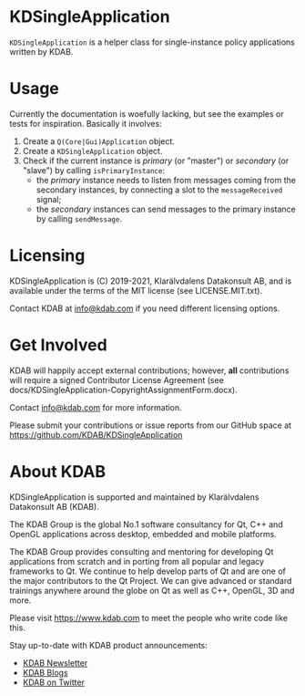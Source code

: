 KDSingleApplication
===================
`KDSingleApplication` is a helper class for single-instance policy applications
written by KDAB.

Usage
=====
Currently the documentation is woefully lacking, but see the examples or tests
for inspiration. Basically it involves:

1. Create a `Q(Core|Gui)Application` object.
2. Create a `KDSingleApplication` object.
3. Check if the current instance is *primary* (or "master") or
   *secondary* (or "slave") by calling `isPrimaryInstance`:
    * the *primary* instance needs to listen from messages coming from the
      secondary instances, by connecting a slot to the `messageReceived` signal;
    * the *secondary* instances can send messages to the primary instance
      by calling `sendMessage`.

Licensing
=========
KDSingleApplication is (C) 2019-2021, Klarälvdalens Datakonsult AB, and is available
under the terms of the MIT license (see LICENSE.MIT.txt).

Contact KDAB at <info@kdab.com> if you need different licensing options.

Get Involved
============
KDAB will happily accept external contributions; however, **all**
contributions will require a signed Contributor License Agreement
(see docs/KDSingleApplication-CopyrightAssignmentForm.docx).

Contact info@kdab.com for more information.

Please submit your contributions or issue reports from our GitHub space at
https://github.com/KDAB/KDSingleApplication

About KDAB
==========
KDSingleApplication is supported and maintained by Klarälvdalens Datakonsult AB (KDAB).

The KDAB Group is the global No.1 software consultancy for Qt, C++ and
OpenGL applications across desktop, embedded and mobile platforms.

The KDAB Group provides consulting and mentoring for developing Qt applications
from scratch and in porting from all popular and legacy frameworks to Qt.
We continue to help develop parts of Qt and are one of the major contributors
to the Qt Project. We can give advanced or standard trainings anywhere
around the globe on Qt as well as C++, OpenGL, 3D and more.

Please visit https://www.kdab.com to meet the people who write code like this.

Stay up-to-date with KDAB product announcements:

* [KDAB Newsletter](https://news.kdab.com)
* [KDAB Blogs](https://www.kdab.com/category/blogs)
* [KDAB on Twitter](https://twitter.com/KDABQt)
